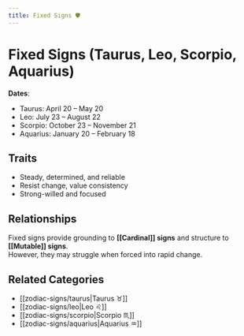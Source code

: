 ```yaml
---
title: Fixed Signs 🛡
---
```


# Fixed Signs (Taurus, Leo, Scorpio, Aquarius)  
**Dates**:  
- Taurus: April 20 – May 20  
- Leo: July 23 – August 22  
- Scorpio: October 23 – November 21  
- Aquarius: January 20 – February 18  

## Traits  
- Steady, determined, and reliable  
- Resist change, value consistency  
- Strong-willed and focused  

## Relationships  
Fixed signs provide grounding to **[[Cardinal]] signs** and structure to **[[Mutable]] signs**.  
However, they may struggle when forced into rapid change.  

## Related Categories  
- [[zodiac-signs/taurus|Taurus ♉]]  
- [[zodiac-signs/leo|Leo ♌]]  
- [[zodiac-signs/scorpio|Scorpio ♏]]  
- [[zodiac-signs/aquarius|Aquarius ♒]]
